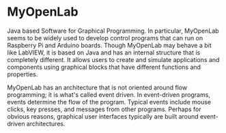 # MyOpenLab
Java based Software for Graphical Programming. In particular, MyOpenLab seems to be widely used to develop control programs that can run on Raspberry Pi and Arduino boards. 
Though MyOpenLab may behave a bit like LabVIEW, it is based on Java and has an internal structure that is completely different. It allows users to create and simulate applications and components using graphical blocks that have different functions and properties.

MyOpenLab has an architecture that is not oriented around flow programming; it is what's called event driven. In event-driven programs, events determine the flow of the program. 
Typical events include mouse clicks, key presses, and messages from other programs. Perhaps for obvious reasons, graphical user interfaces typically are built around event-driven architectures.
